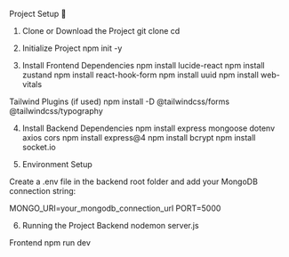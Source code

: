 Project Setup 🚀
1. Clone or Download the Project
git clone <your-repo-url>
cd <your-project-folder>

2. Initialize Project
npm init -y

3. Install Frontend Dependencies
npm install lucide-react
npm install zustand
npm install react-hook-form
npm install uuid
npm install web-vitals

Tailwind Plugins (if used)
npm install -D @tailwindcss/forms @tailwindcss/typography

4. Install Backend Dependencies
npm install express mongoose dotenv axios cors
npm install express@4
npm install bcrypt
npm install socket.io

5. Environment Setup

Create a .env file in the backend root folder and add your MongoDB connection string:

MONGO_URI=your_mongodb_connection_url
PORT=5000

6. Running the Project
Backend
nodemon server.js

Frontend
npm run dev
